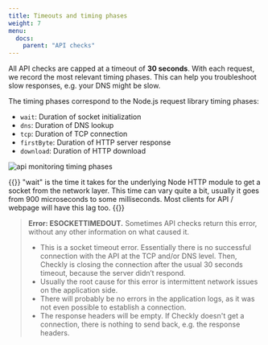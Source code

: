 ```yaml
---
title: Timeouts and timing phases
weight: 7
menu:
  docs:
    parent: "API checks"
---
```


All API checks are capped at a timeout of **30 seconds**. With each request, we record the most relevant timing phases. This can help you troubleshoot slow responses, e.g. your DNS might be slow.

The timing phases correspond to the Node.js request library timing phases:

- `wait`: Duration of socket initialization
- `dns`: Duration of DNS lookup
- `tcp`: Duration of TCP connection
- `firstByte`: Duration of HTTP server response
- `download`: Duration of HTTP download

![api monitoring timing phases](/docs/images/api-checks/timing-phases.png)

{{<info>}}
"wait" is the time it takes for the underlying Node HTTP module to get a socket from the network layer. This time can vary quite a bit, usually it goes from 900 microseconds to some milliseconds. Most clients for API / webpage will have this lag too. 
{{</info>}}

>**Error: ESOCKETTIMEDOUT.** Sometimes API checks return this error, without any other information on what caused it. 
>- This is a socket timeout error. Essentially there is no successful connection with the API at the TCP and/or DNS level. Then, Checkly is closing the connection after the usual 30 seconds timeout, because the server didn’t respond. 
>- Usually the root cause for this error is intermittent network issues on the application side.
>- There will probably be no errors in the application logs, as it was not even possible to establish a connection.
>- The response headers will be empty. If Checkly doesn't get a connection, there is nothing to send back, e.g. the response headers.